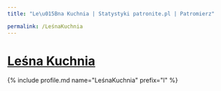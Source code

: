```yaml
---
title: "Le\u015Bna Kuchnia | Statystyki patronite.pl | Patromierz"

permalink: /LeśnaKuchnia
---
```


# [Leśna Kuchnia](https://patronite.pl/LeśnaKuchnia)

{% include profile.md name="LeśnaKuchnia" prefix="l" %}
